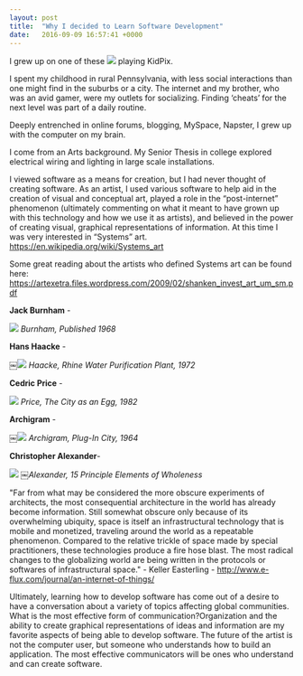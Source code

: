```yaml
---
layout: post
title:  "Why I decided to Learn Software Development"
date:   2016-09-09 16:57:41 +0000
---
```




I grew up on one of these ![](http://netdna.webdesignerdepot.com/uploads/2009/01/macintosh_classic.jpg) playing KidPix. 

I spent my childhood in rural Pennsylvania, with less social interactions than one might find in the suburbs or a city. The internet and my brother, who was an avid gamer, were my outlets for socializing. Finding ‘cheats’ for the next level was part of a daily routine. 

Deeply entrenched in online forums, blogging, MySpace, Napster, I grew up with the computer on my brain. 

I come from an Arts background. My Senior Thesis in college explored electrical wiring and lighting in large scale installations. 

I viewed software as a means for creation, but I had never thought of creating software. As an artist, I used various software to help aid in the creation of visual and conceptual art, played a role in the “post-internet” phenomenon (ultimately commenting on what it meant to have grown up with this technology and how we use it as artists), and believed in the power of creating visual, graphical representations of information. At this time I was very interested in “Systems” art. https://en.wikipedia.org/wiki/Systems_art

Some great reading about the artists who defined Systems art can be found here: https://artexetra.files.wordpress.com/2009/02/shanken_invest_art_um_sm.pdf

**Jack Burnham** - 

![](https://monoskop.org/images/3/38/Burnham_Jack_Beyond_Modern_Sculpture.jpg)
*Burnham, Published 1968*

**Hans Haacke** - 

￼![](https://dg19s6hp6ufoh.cloudfront.net/pictures/612025263/large/rhinewater.jpeg?1372562125)
*Haacke, Rhine Water Purification Plant, 1972*

**Cedric Price** - 

![](http://farm7.static.flickr.com/6135/6208380488_8947b0b7c7_b.jpg)
*Price, The City as an Egg, 1982*

**Archigram** - 

￼![](http://images.adsttc.com/media/images/51d7/19a5/e8e4/4ebb/5000/0029/large_jpg/749_medium.jpg?1373051299)
*Archigram, Plug-In City, 1964*

**Christopher Alexander**-

![](http://www.tkwa.com/img/Picture-31.png)
*￼Alexander, 15 Principle Elements of Wholeness*

"Far from what may be considered the more obscure experiments of architects, the most consequential architecture in the world has already become information. Still somewhat obscure only because of its overwhelming ubiquity, space is itself an infrastructural technology that is mobile and monetized, traveling around the world as a repeatable phenomenon. Compared to the relative trickle of space made by special practitioners, these technologies produce a fire hose blast. The most radical changes to the globalizing world are being written in the protocols or softwares of infrastructural space."  - Keller Easterling - http://www.e-flux.com/journal/an-internet-of-things/

Ultimately, learning how to develop software has come out of a desire to have a conversation about a variety of topics affecting global communities. What is the most effective form of communication?Organization and the ability to create graphical representations of ideas and information are my favorite aspects of being able to develop software. The future of the artist is not the computer user, but someone who understands how to build an application. The most effective communicators will be ones who understand and can create software. 






